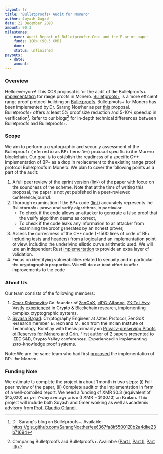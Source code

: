 ```yaml
---
layout: fr
title: "Bulletproofs+ Audit for Monero"
author: Suyash Bagad
date: 22 December 2020
amount: 90.3 
milestones:
  - name: Audit Report of Bulletproofs+ Code and the E-print paper 
    funds: 100% (90.3 XMR)
    done: 
    status: unfinished
payouts:
  - date:
    amount:
---
```


### Overview

Hello everyone! This CCS proposal is for the audit of the Bulletproofs+ [implementation](https://github.com/SarangNoether/monero/tree/bp-plus) for range proofs in Monero. [Bulletproofs+](https://eprint.iacr.org/2020/735) is a more efficient range proof protocol building on [Bulletproofs](https://eprint.iacr.org/2017/1066.pdf). Bulletproofs+ for Monero has been implemented by Dr. Sarang Noether as per [this](https://charity.gofundme.com/o/en/campaign/dr-sarang-noether-to-implement-bulletproofs-in-monero) proposal. Bulletproofs+ offers at least 5%  proof size reduction and 5-10% speedup in verification[^1]. Refer to our blogs[^2] for in-depth technical differences between Bulletproofs and Bulletproofs+.

### Scope

We aim to perform a cryptographic and security assessment of the Bulletproof+ (referred to as BP+ hereafter) protocol specific to the Monero blockchain. Our goal is to establish the readiness of a specific C++ implementation of BP+ as a drop in replacement to the existing range proof protocol Bulletproofs in Monero. We plan to cover the following points as a part of the audit:
1. A full peer review of the eprint version ([link](https://eprint.iacr.org/2020/735)) of the paper with focus on the soundness of the scheme. Note that at the time of writing this proposal, the paper is not yet published in a peer-reviewed conference/journal. 
2. Thorough examination if the BP+ code ([link](https://github.com/SarangNoether/monero/tree/bp-plus)) accurately represents the Bulletproofs+ prove and verify algorithms, in particular
    - To check if the code allows an attacker to generate a false proof that the verify algorithm deems as correct,
    - To check if the code leaks any information to an attacker from examining the proof generated by an honest prover, 
3.  Assess the correctness of the C++ code (~1500 lines of code of BP+ including tests and headers) from a logical and an implementation point of view, including the underlying elliptic curve arithmetic used. We will use an independent Rust [implementation](https://github.com/ZenGo-X/bulletproofs) to provide an extra layer of validation. 
4. Focus on identifying vulnerabilities related to security and in particular the cryptographic properties. We will do our best effort to offer improvements to the code.  

### About Us

Our team consists of the following members:
1. [Omer Shlomovits](https://www.omershlomovits.com/): Co-founder of [ZenGoX](https://zengo.com/research/),  [MPC-Alliance](https://www.mpcalliance.org/), [ZK-Tel-Aviv](https://www.meetup.com/Zero-Knowledge-Tel-Aviv/). Vastly [experienced](https://www.omershlomovits.com/work) in Crypto & Blockchain research, implementing complex cryptographic systems. 
2. [Suyash Bagad](https://suyash67.github.io/homepage/): Cryptography Engineer at Aztec Protocol, ZenGoX Research member, B.Tech and M.Tech from the Indian Institute of Technology, Bombay with thesis primarily on [Privacy-preserving Proofs of Reserves for Monero and Grin](https://suyash67.github.io/homepage/assets/pdfs/suyash-masters-thesis.pdf). First author of 2 papers presented to IEEE S&B, Crypto Valley conferences. Experienced in implementing zero-knowledge proof systems.

Note: We are the same team who had first [proposed](https://repo.getmonero.org/monero-project/ccs-proposals/-/merge_requests/156) the implementation of BP+ for Monero.

### Funding Note

We estimate to complete the project in about 1 month in two steps: (i) Full peer review of the paper, (ii) Complete audit of the implementation in form of a well-compiled report. We need a funding of XMR 90.3 (equivalent of $15,000) as per 7-day average price (1 XMR = $166.13) on Kraken. This project will include both Suyash and Omer working as well as academic advisory from [Prof. Claudio Orlandi](https://users-cs.au.dk/orlandi/). 


[^1]: Dr. Sarang's blog on Bulletproofs+. Available: https://gist.github.com/SarangNoether/ee6367fa8b5500120b2a4dbe23b71694

[^2]: Comparing Bulletproofs and Bulletproofs+. Available ([Part I](https://suyash67.github.io/homepage/project/2020/07/03/bulletproofs_plus_part1.html), [Part II](https://suyash67.github.io/homepage/project/2020/07/03/bulletproofs_plus_part2.html), [Part III](https://suyash67.github.io/homepage/project/2020/07/03/bulletproofs_plus_part3.html))


